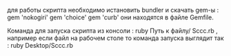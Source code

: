 для работы скрипта необходимо истановить bundler и скачать gem-ы :
gem 'nokogiri'
gem 'choice'
gem 'curb'
они находятся в файле Gemfile.

Команда для запуска скрипта из консоли : ruby Путь к файлу/ Sccc.rb , например если файл на рабочем столе то команда запуска выглядит так : ruby Desktop/Sccc.rb



